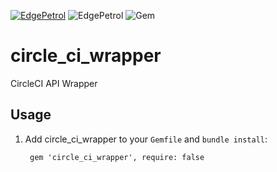 [![EdgePetrol](https://circleci.com/gh/EdgePetrol/circle_ci.svg?style=shield)](https://app.circleci.com/pipelines/github/EdgePetrol/circle_ci)
![EdgePetrol](https://github.com/EdgePetrol/coverage/blob/master/circle_ci/master/badge.svg)
![Gem](https://img.shields.io/gem/v/circle_ci_wrapper)

# circle_ci_wrapper

CircleCI API Wrapper

## Usage

1. Add circle_ci_wrapper to your `Gemfile` and `bundle install`:

        gem 'circle_ci_wrapper', require: false
